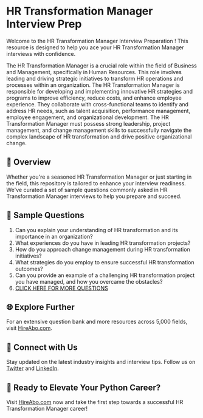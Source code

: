 # HR Transformation Manager Interview Prep

Welcome to the HR Transformation Manager Interview Preparation ! This resource is designed to help you ace your HR Transformation Manager interviews with confidence.

The HR Transformation Manager is a crucial role within the field of Business and Management, specifically in Human Resources. This role involves leading and driving strategic initiatives to transform HR operations and processes within an organization. The HR Transformation Manager is responsible for developing and implementing innovative HR strategies and programs to improve efficiency, reduce costs, and enhance employee experience. They collaborate with cross-functional teams to identify and address HR needs, such as talent acquisition, performance management, employee engagement, and organizational development. The HR Transformation Manager must possess strong leadership, project management, and change management skills to successfully navigate the complex landscape of HR transformation and drive positive organizational change.

## 🚀 Overview

Whether you're a seasoned HR Transformation Manager or just starting in the field, this repository is tailored to enhance your interview readiness. We've curated a set of sample questions commonly asked in HR Transformation Manager interviews to help you prepare and succeed.

## 📝 Sample Questions

1. Can you explain your understanding of HR transformation and its importance in an organization?
2. What experiences do you have in leading HR transformation projects?
3. How do you approach change management during HR transformation initiatives?
4. What strategies do you employ to ensure successful HR transformation outcomes?
5. Can you provide an example of a challenging HR transformation project you have managed, and how you overcame the obstacles?
6. [CLICK HERE FOR MORE QUESTIONS](https://hireabo.com/job/1_1_45/HR%20Transformation%20Manager)

## 🌐 Explore Further

For an extensive question bank and more resources across 5,000 fields, visit [HireAbo.com](https://www.hireabo.com).

## 📱 Connect with Us

Stay updated on the latest industry insights and interview tips. Follow us on [Twitter](https://twitter.com/hireabo) and [LinkedIn](https://www.linkedin.com/in/hire-abo-3609972a8/).

## 🚀 Ready to Elevate Your Python Career?

Visit [HireAbo.com](https://www.hireabo.com) now and take the first step towards a successful HR Transformation Manager career!
